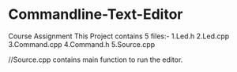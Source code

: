 # Commandline-Text-Editor
Course Assignment
This Project contains 5 files:-
1.Led.h
2.Led.cpp
3.Command.cpp
4.Command.h
5.Source.cpp

//Source.cpp contains main function to run the editor.
